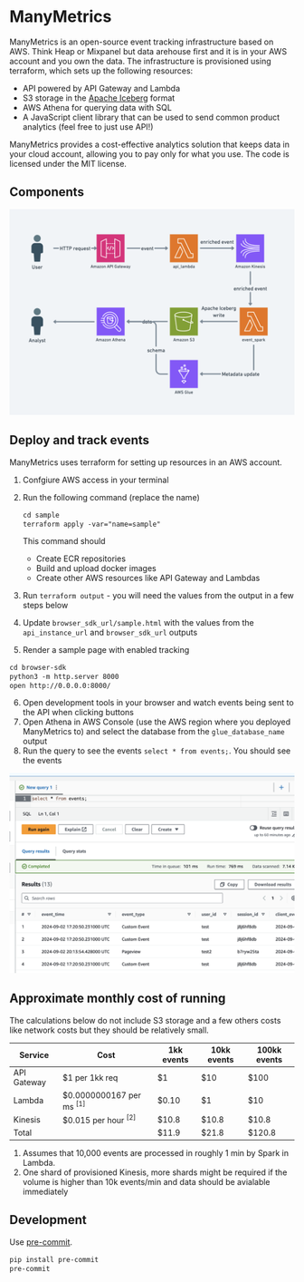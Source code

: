 # ManyMetrics

ManyMetrics is an open-source event tracking infrastructure based on AWS. Think Heap or Mixpanel but data arehouse first and it is in your AWS account and you own the data. The infrastructure is provisioned using terraform, which sets up the following resources:

- API powered by API Gateway and Lambda
- S3 storage in the [Apache Iceberg](https://iceberg.apache.org/) format
- AWS Athena for querying data with SQL
- A JavaScript client library that can be used to send common product analytics (feel free to just use API!)

ManyMetrics provides a cost-effective analytics solution that keeps data in your cloud account, allowing you to pay only for what you use. The code is licensed under the MIT license.

## Components

![Components](docs/imgs/components.png)

## Deploy and track events

ManyMetrics uses terraform for setting up resources in an AWS account.

1. Confgiure AWS access in your terminal
2. Run the following command (replace the name)

    ```
    cd sample
    terraform apply -var="name=sample"
    ```

    This command should
    - Create ECR repositories
    - Build and upload docker images
    - Create other AWS resources like API Gateway and Lambdas
3. Run `terraform output` - you will need the values from the output in a few steps below
4. Update `browser_sdk_url/sample.html` with the values from the `api_instance_url` and `browser_sdk_url` outputs
5. Render a sample page with enabled tracking
```
cd browser-sdk
python3 -m http.server 8000
open http://0.0.0.0:8000/
```
6. Open development tools in your browser and watch events being sent to the API when clicking buttons
7. Open Athena in AWS Console (use the AWS region where you deployed ManyMetrics to) and select the database from the `glue_database_name` output
8. Run the query to see the events `select * from events;`. You should see the events

![Athena query results](docs/imgs/query_results.png)

## Approximate monthly cost of running

The calculations below do not include S3 storage and a few others costs like network costs but they should be relatively small.

| Service | Cost | 1kk events | 10kk events | 100kk events |
| ------- | ---- | ------- | -------- | --------- |
| API Gateway | $1 per 1kk req | $1 | $10 | $100 |
| Lambda | $0.0000000167 per ms <sup>[1]</sup> | $0.10 | $1 | $10 |
| Kinesis | $0.015 per hour <sup>[2]</sup> | $10.8 | $10.8 | $10.8 |
| Total | | $11.9 | $21.8 | $120.8 |

1. Assumes that 10,000 events are processed in roughly 1 min by Spark in Lambda.
2. One shard of provisioned Kinesis, more shards might be required if the volume is higher than 10k events/min and data should be avialable immediately

## Development

Use [pre-commit](https://pre-commit.com/).

```
pip install pre-commit
pre-commit
```
